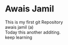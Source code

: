 # Awais Jamil
This is my first git Repository 
<br>
awais jamil (a)
<br>
Today this another additing.
<br>
keep learning
